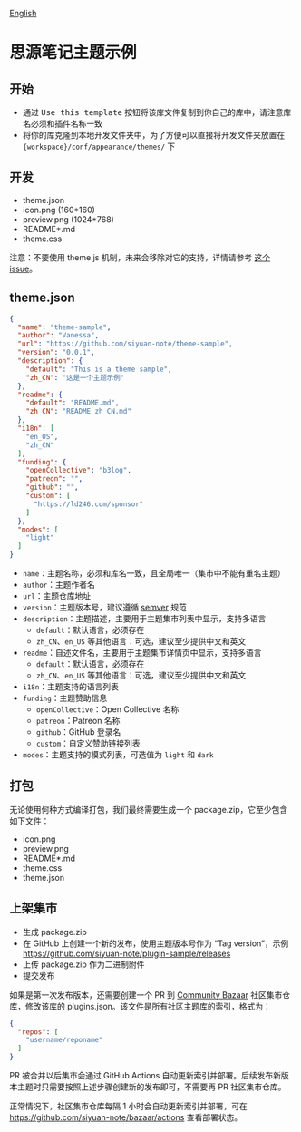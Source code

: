 [English](https://github.com/siyuan-note/theme-sample/blob/main/README.md)

# 思源笔记主题示例

## 开始

* 通过 <kbd>Use this template</kbd> 按钮将该库文件复制到你自己的库中，请注意库名必须和插件名称一致
* 将你的库克隆到本地开发文件夹中，为了方便可以直接将开发文件夹放置在 `{workspace}/conf/appearance/themes/` 下

## 开发

* theme.json
* icon.png (160*160)
* preview.png (1024*768)
* README*.md
* theme.css

注意：不要使用 theme.js
机制，未来会移除对它的支持，详情请参考 [这个 issue](https://github.com/siyuan-note/siyuan/issues/8178)。

## theme.json

```json
{
  "name": "theme-sample",
  "author": "Vanessa",
  "url": "https://github.com/siyuan-note/theme-sample",
  "version": "0.0.1",
  "description": {
    "default": "This is a theme sample",
    "zh_CN": "这是一个主题示例"
  },
  "readme": {
    "default": "README.md",
    "zh_CN": "README_zh_CN.md"
  },
  "i18n": [
    "en_US",
    "zh_CN"
  ],
  "funding": {
    "openCollective": "b3log",
    "patreon": "",
    "github": "",
    "custom": [
      "https://ld246.com/sponsor"
    ]
  },
  "modes": [
    "light"
  ]
}
```

* `name`：主题名称，必须和库名一致，且全局唯一（集市中不能有重名主题）
* `author`：主题作者名
* `url`：主题仓库地址
* `version`：主题版本号，建议遵循 [semver](https://semver.org/lang/zh-CN/) 规范
* `description`：主题描述，主要用于主题集市列表中显示，支持多语言
    * `default`：默认语言，必须存在
    * `zh_CN`、`en_US` 等其他语言：可选，建议至少提供中文和英文
* `readme`：自述文件名，主要用于主题集市详情页中显示，支持多语言
    * `default`：默认语言，必须存在
    * `zh_CN`、`en_US` 等其他语言：可选，建议至少提供中文和英文
* `i18n`：主题支持的语言列表
* `funding`：主题赞助信息
    * `openCollective`：Open Collective 名称
    * `patreon`：Patreon 名称
    * `github`：GitHub 登录名
    * `custom`：自定义赞助链接列表
* `modes`：主题支持的模式列表，可选值为 `light` 和 `dark`

## 打包

无论使用何种方式编译打包，我们最终需要生成一个 package.zip，它至少包含如下文件：

* icon.png
* preview.png
* README*.md
* theme.css
* theme.json

## 上架集市

* 生成 package.zip
* 在 GitHub 上创建一个新的发布，使用主题版本号作为 “Tag
  version”，示例 https://github.com/siyuan-note/plugin-sample/releases
* 上传 package.zip 作为二进制附件
* 提交发布

如果是第一次发布版本，还需要创建一个 PR 到 [Community Bazaar](https://github.com/siyuan-note/bazaar) 社区集市仓库，修改该库的
plugins.json。该文件是所有社区主题库的索引，格式为：

```json
{
  "repos": [
    "username/reponame"
  ]
}
```

PR 被合并以后集市会通过 GitHub Actions 自动更新索引并部署。后续发布新版本主题时只需要按照上述步骤创建新的发布即可，不需要再
PR 社区集市仓库。

正常情况下，社区集市仓库每隔 1 小时会自动更新索引并部署，可在 https://github.com/siyuan-note/bazaar/actions 查看部署状态。
